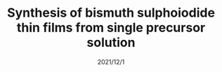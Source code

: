 ---
title: "Synthesis of bismuth sulphoiodide thin films from single precursor solution"
collection: publications
#permalink: /publication/Alkali_additives
#excerpt: 'This paper is about the number 1. The number 2 is left for future work.'
date: 2021/12/1
venue: 'Solar Energy'
paperurl: 'https://www.sciencedirect.com/science/article/abs/pii/S0038092X21008975'
authors: 'Vipinraj Sugathan, Biplab Ghosh, Pandinhare C Harikesh, Vishal Kotha, Parth Vashishtha, Teddy Salim, Aswani Yella, Nripan Mathews'
---